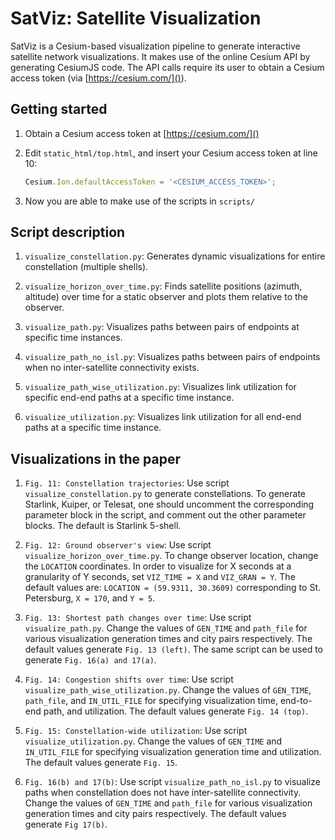 # SatViz: Satellite Visualization

SatViz is a Cesium-based visualization pipeline to generate interactive
satellite network visualizations. It makes use of the online Cesium API
by generating CesiumJS code. The API calls require its user to obtain 
a Cesium access token (via [https://cesium.com/]()).

## Getting started

1. Obtain a Cesium access token at [https://cesium.com/]()

2. Edit `static_html/top.html`, and insert your Cesium access 
   token at line 10:

   ```javascript
   Cesium.Ion.defaultAccessToken = '<CESIUM_ACCESS_TOKEN>';
   ```

3. Now you are able to make use of the scripts in `scripts/`


## Script description

1. `visualize_constellation.py`: Generates dynamic visualizations for entire constellation (multiple shells).

2. `visualize_horizon_over_time.py`: Finds satellite positions (azimuth, altitude) over time for a static observer and plots them relative to the observer.

3. `visualize_path.py`: Visualizes paths between pairs of endpoints at specific time instances.

4. `visualize_path_no_isl.py`: Visualizes paths between pairs of endpoints when no inter-satellite connectivity exists.

5. `visualize_path_wise_utilization.py`: Visualizes link utilization for specific end-end paths at a specific time instance.

6. `visualize_utilization.py`: Visualizes link utilization for all end-end paths at a specific time instance.

## Visualizations in the paper

1. `Fig. 11: Constellation trajectories`: Use script `visualize_constellation.py` to generate constellations. To generate Starlink, Kuiper, or Telesat, one should uncomment the corresponding parameter block in the script, and comment out the other parameter blocks. The default is Starlink 5-shell.

2. `Fig. 12: Ground observer's view`: Use script `visualize_horizon_over_time.py`. To change observer location, change the `LOCATION` coordinates. In order to visualize for X seconds at a granularity of Y seconds, set `VIZ_TIME = X` and `VIZ_GRAN = Y`. The default values are: `LOCATION = (59.9311, 30.3609)` corresponding to St. Petersburg, `X = 170`, and `Y = 5`.

3. `Fig. 13: Shortest path changes over time`: Use script `visualize_path.py`. Change the values of `GEN_TIME` and `path_file` for various visualization generation times and city pairs respectively. The default values generate `Fig. 13 (left)`. The same script can be used to generate `Fig. 16(a) and 17(a)`.

4. `Fig. 14: Congestion shifts over time`: Use script `visualize_path_wise_utilization.py`. Change the values of `GEN_TIME`, `path_file`, and `IN_UTIL_FILE` for specifying visualization time, end-to-end path, and utilization. The default values generate `Fig. 14 (top)`.

5. `Fig. 15: Constellation-wide utilization`: Use script `visualize_utilization.py`. Change the values of `GEN_TIME` and `IN_UTIL_FILE` for specifying visualization generation time and utilization. The default values generate `Fig. 15`.

6. `Fig. 16(b) and 17(b)`: Use script `visualize_path_no_isl.py` to visualize paths when constellation does not have inter-satellite connectivity. Change the values of `GEN_TIME` and `path_file` for various visualization generation times and city pairs respectively. The default values generate `Fig 17(b)`.